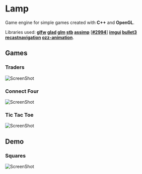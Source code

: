 # Lamp

Game engine for simple games created with **C++** and **OpenGL**.

Libraries used: **[glfw](https://github.com/glfw/glfw)
                  [glad](https://github.com/Dav1dde/glad)
                  [glm](https://github.com/g-truc/glm)
                  [stb](https://github.com/nothings/stb)
                  [assimp](https://github.com/assimp/assimp)** [[**#2994**]( https://github.com/assimp/assimp/pull/2994 )]
                **[imgui](https://github.com/ocornut/imgui)
                  [bullet3](https://github.com/bulletphysics/bullet3)
                  [recastnavigation](https://github.com/recastnavigation/recastnavigation)
                  [ozz-animation](https://github.com/guillaumeblanc/ozz-animation)**.

## Games

### Traders
![ScreenShot](https://frozenless.com/images/traders.webp)

### Connect Four
![ScreenShot](https://frozenless.com/images/connect-four.webp)

### Tic Tac Toe
![ScreenShot](https://frozenless.com/images/tic-tac-toe.webp)

## Demo

### Squares
![ScreenShot](https://frozenless.com/images/squares.webp)
